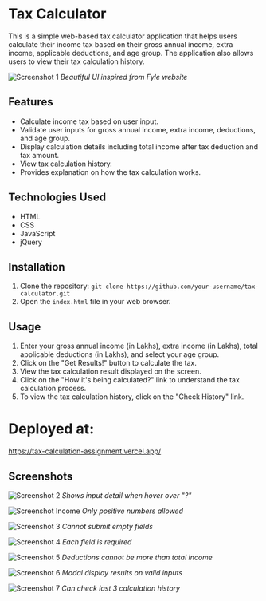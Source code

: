 # Tax Calculator

This is a simple web-based tax calculator application that helps users calculate their income tax based on their gross annual income, extra income, applicable deductions, and age group. The application also allows users to view their tax calculation history.

![Screenshot 1](screenshots/screenshot1.png)
*Beautiful UI inspired from Fyle website*

## Features

- Calculate income tax based on user input.
- Validate user inputs for gross annual income, extra income, deductions, and age group.
- Display calculation details including total income after tax deduction and tax amount.
- View tax calculation history.
- Provides explanation on how the tax calculation works.

## Technologies Used

- HTML
- CSS
- JavaScript
- jQuery

## Installation

1. Clone the repository: `git clone https://github.com/your-username/tax-calculator.git`
2. Open the `index.html` file in your web browser.

## Usage

1. Enter your gross annual income (in Lakhs), extra income (in Lakhs), total applicable deductions (in Lakhs), and select your age group.
2. Click on the "Get Results!" button to calculate the tax.
3. View the tax calculation result displayed on the screen.
4. Click on the "How it's being calculated?" link to understand the tax calculation process.
5. To view the tax calculation history, click on the "Check History" link.


# Deployed at:
https://tax-calculation-assignment.vercel.app/

## Screenshots

![Screenshot 2](screenshots/screenshot2.png)
*Shows input detail when hover over "?"*

![Screenshot Income](screenshots/screenshotValidIncome.png)
*Only positive numbers allowed*

![Screenshot 3](screenshots/screenshot3.png)
*Cannot submit empty fields*

![Screenshot 4](screenshots/screenshot4.png)
*Each field is required*

![Screenshot 5](screenshots/screenshot5.png)
*Deductions cannot be more than total income*

![Screenshot 6](screenshots/screenshot6.png)
*Modal display results on valid inputs*

![Screenshot 7](screenshots/screenshot7.png)
*Can check last 3 calculation history*

